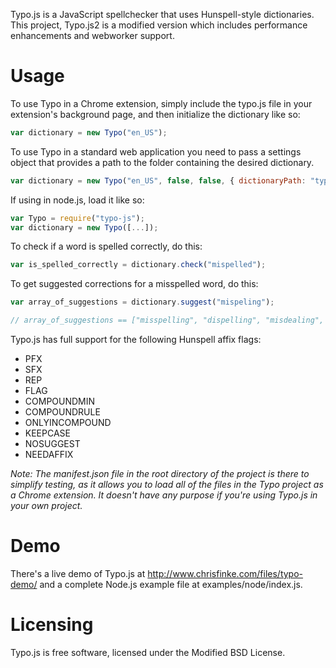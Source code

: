 Typo.js is a JavaScript spellchecker that uses Hunspell-style dictionaries. This project, Typo.js2 is a modified version which includes performance enhancements and webworker support.

Usage
=====

To use Typo in a Chrome extension, simply include the typo.js file in your extension's background page, and then initialize the dictionary like so:

```javascript
var dictionary = new Typo("en_US");
```

To use Typo in a standard web application you need to pass a settings object that provides a path to the folder containing the desired dictionary.

```javascript
var dictionary = new Typo("en_US", false, false, { dictionaryPath: "typo/dictionaries" }),
```

If using in node.js, load it like so:

```javascript
var Typo = require("typo-js");
var dictionary = new Typo([...]);
```

To check if a word is spelled correctly, do this:

```javascript
var is_spelled_correctly = dictionary.check("mispelled");
```

To get suggested corrections for a misspelled word, do this:

```javascript
var array_of_suggestions = dictionary.suggest("mispeling");

// array_of_suggestions == ["misspelling", "dispelling", "misdealing", "misfiling", "misruling"]
```

Typo.js has full support for the following Hunspell affix flags:

* PFX
* SFX
* REP
* FLAG
* COMPOUNDMIN
* COMPOUNDRULE
* ONLYINCOMPOUND
* KEEPCASE
* NOSUGGEST
* NEEDAFFIX

_Note: The manifest.json file in the root directory of the project is there to simplify testing, as it allows you to load all of the files in the Typo project as a Chrome extension. It doesn't have any purpose if you're using Typo.js in your own project._

Demo
====
There's a live demo of Typo.js at http://www.chrisfinke.com/files/typo-demo/ and a complete Node.js example file at examples/node/index.js.

Licensing
=========

Typo.js is free software, licensed under the Modified BSD License.
